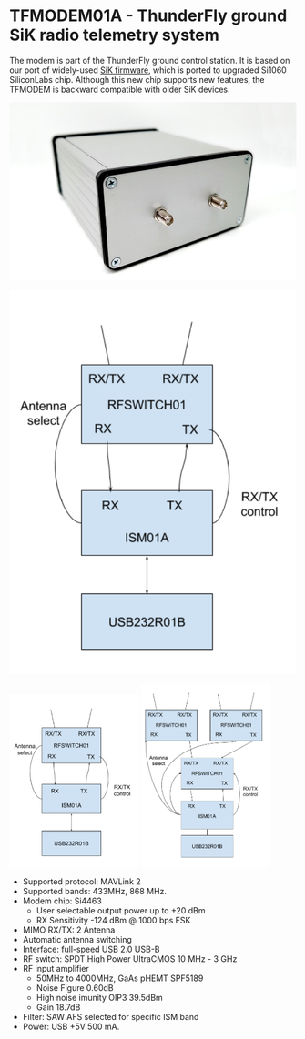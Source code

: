 # TFMODEM01A -  ThunderFly ground SiK radio telemetry system

The modem is part of the ThunderFly ground control station. It is based on our port of widely-used [SiK firmware](https://github.com/ThunderFly-aerospace/SiK), which is ported to upgraded Si1060 SiliconLabs chip. Although this new chip supports new features, the TFMODEM is backward compatible with older SiK devices.

![Modem front](doc/img/TFMODEM01A_front.jpg)


![Modem schematics](doc/img/TFMODEM01_schematics.png)


<p float="left">
<img src="doc/img/TFMODEM01_schematics.png" width="45%" />
<img src="/doc/img/TFMODEM01_multi_antenna_extension.png" width="45%" />
</p>

  * Supported protocol: MAVLink 2
  * Supported bands: 433MHz, 868 MHz. 
  * Modem chip: Si4463
    * User selectable output power up to +20 dBm
    * RX Sensitivity -124 dBm @ 1000 bps FSK 
  * MIMO RX/TX: 2 Antenna
  * Automatic antenna switching
  * Interface: full-speed USB 2.0 USB-B
  * RF switch: SPDT High Power UltraCMOS 10 MHz - 3 GHz
  * RF input amplifier
    * 50MHz to 4000MHz, GaAs pHEMT SPF5189
    * Noise Figure 0.60dB
    * High noise imunity OIP3 39.5dBm
    * Gain 18.7dB
  * Filter: SAW AFS selected for specific ISM band
  * Power: USB +5V 500 mA. 
